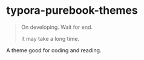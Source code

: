 # typora-purebook-themes

> On developing. Wait for end. 
>
> It may take a long time.

A theme good for coding and reading.


